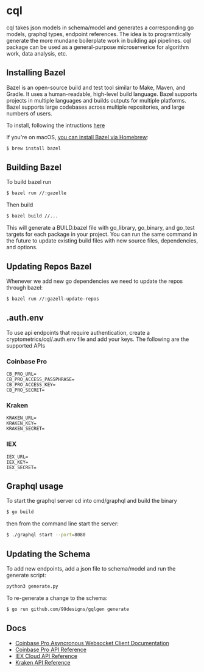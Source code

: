 # cql

cql takes json models in schema/model and generates a corresponding go models, graphql types, endpoint references. The idea is to programtically generate the more mundane boilerplate work in building api pipelines. cql package can be used as a general-purpose microserverice for algorithm work, data analysis, etc.

## Installing Bazel

Bazel is an open-source build and test tool similar to Make, Maven, and Gradle. It uses a human-readable, high-level build language. Bazel supports projects in multiple languages and builds outputs for multiple platforms. Bazel supports large codebases across multiple repositories, and large numbers of users.

To install, following the intructions [here](https://docs.bazel.build/versions/4.2.2/bazel-overview.html#how-do-i-use-bazel)

If you're on macOS, [you can install Bazel via Homebrew](https://docs.bazel.build/versions/4.2.2/install-os-x.html#step-2-install-bazel-via-homebrew):

```sh
$ brew install bazel
```

## Building Bazel

To build bazel run

```sh
$ bazel run //:gazelle
```

Then build
```sh
$ bazel build //...
```

This will generate a BUILD.bazel file with go_library, go_binary, and go_test targets for each package in your project. You can run the same command in the future to update existing build files with new source files, dependencies, and options.

## Updating Repos Bazel

Whenever we add new go dependencies we need to update the repos through bazel:

```sh
$ bazel run //:gazell-update-repos
```


## .auth.env

To use api endpoints that require authentication, create a cryptometrics/cql/.auth.env file and add your keys. The following are the supported APIs

### Coinbase Pro

```
CB_PRO_URL=
CB_PRO_ACCESS_PASSPHRASE=
CB_PRO_ACCESS_KEY=
CB_PRO_SECRET=
```

### Kraken

```
KRAKEN_URL=
KRAKEN_KEY=
KRAKEN_SECRET=
```

### IEX

```
IEX_URL=
IEX_KEY=
IEX_SECRET=
```

## Graphql usage

To start the graphql server cd into cmd/graphql and build the binary

```sh
$ go build
```

then from the command line start the server:

```sh 
$ ./graphql start --port=8080
```

## Updating the Schema

To add new endpoints, add a json file to schema/model and run the generate script:

```sh
python3 generate.py
```

To re-generate a change to the schema:

```sh
$ go run github.com/99designs/gqlgen generate
```

## Docs

- [Coinbase Pro Asyncronous Websocket Client Documentation](https://readthedocs.org/projects/copra/downloads/pdf/latest/)
- [Coinbase Pro API Reference](https://docs.pro.coinbase.com/)
- [IEX Cloud API Reference](https://iexcloud.io/docs/api/)
- [Kraken API Reference](https://docs.kraken.com/rest/)

